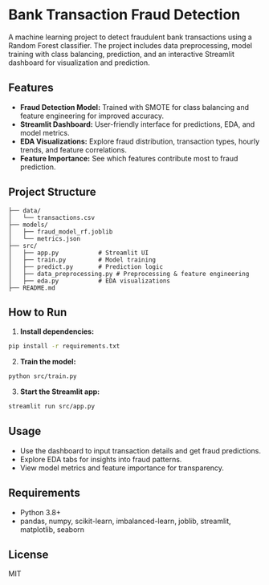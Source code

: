 

# Bank Transaction Fraud Detection

A machine learning project to detect fraudulent bank transactions using a Random Forest classifier. The project includes data preprocessing, model training with class balancing, prediction, and an interactive Streamlit dashboard for visualization and prediction.

## Features
- **Fraud Detection Model:** Trained with SMOTE for class balancing and feature engineering for improved accuracy.
- **Streamlit Dashboard:** User-friendly interface for predictions, EDA, and model metrics.
- **EDA Visualizations:** Explore fraud distribution, transaction types, hourly trends, and feature correlations.
- **Feature Importance:** See which features contribute most to fraud prediction.

## Project Structure
```
├── data/
│   └── transactions.csv
├── models/
│   ├── fraud_model_rf.joblib
│   └── metrics.json
├── src/
│   ├── app.py           # Streamlit UI
│   ├── train.py         # Model training
│   ├── predict.py       # Prediction logic
│   ├── data_preprocessing.py # Preprocessing & feature engineering
│   ├── eda.py           # EDA visualizations
├── README.md
```

## How to Run
1. **Install dependencies:**
  ```bash
  pip install -r requirements.txt
  ```
2. **Train the model:**
  ```bash
  python src/train.py
  ```
3. **Start the Streamlit app:**
  ```bash
  streamlit run src/app.py
  ```

## Usage
- Use the dashboard to input transaction details and get fraud predictions.
- Explore EDA tabs for insights into fraud patterns.
- View model metrics and feature importance for transparency.

## Requirements
- Python 3.8+
- pandas, numpy, scikit-learn, imbalanced-learn, joblib, streamlit, matplotlib, seaborn

## License
MIT
